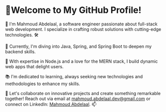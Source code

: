 <!DOCTYPE html>
<html lang="en">
<head>
    <meta charset="UTF-8">
    <meta name="viewport" content="width=device-width, initial-scale=1.0">
</head>
<body>
    <h1>👋Welcome to My GitHub Profile!</h1>
    <p>
        🚀 I'm Mahmoud Abdelaal, a software engineer passionate about full-stack web development. 
        I specialize in crafting robust solutions with cutting-edge technologies. 🛠️
    </p>
    <p>
        🌱 Currently, I'm diving into Java, Spring, and Spring Boot to deepen my backend skills.
    </p>
    <p>
        🚀 With expertise in Node.js and a love for the MERN stack, I build dynamic web apps that delight users.
    </p>
    <p>
        📚 I'm dedicated to learning, always seeking new technologies and methodologies to enhance my skills.
    </p>
    <p>
        🤝 Let's collaborate on innovative projects and create something remarkable together! 
        Reach out via email at <a href="mailto:mahmoud.abdelaal.dev@gmail.com">mahmoud.abdelaal.dev@gmail.com</a> 
        or connect on LinkedIn: <a href="https://www.linkedin.com/in/mahmoud-abdelaal-0b6736210/">Mahmoud Abdelaal</a>. 📫
    </p>
</body>
</html>
